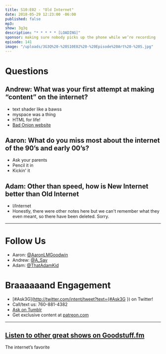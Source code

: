 ```yaml
---
title: S10:E02 - "Old Internet"
date: 2018-05-29 12:23:00 -06:00
published: false
mp3: 
show: 3g3q
description: "* * * * * [LOADING]"
sponsor: making sure nobody picks up the phone while we’re recording
episode: 141
image: "/uploads/3G3Q%20-%20S10E02%20-%20Episode%20Art%20-%20S.jpg"
---
```


# Questions 

## Andrew: What was your first attempt at making “content” on the internet?
- text shader like a bawss
- myspace was a thing
- HTML for life!
- [Bad Onion website](https://web.archive.org/web/20000817220915/http://badonion.8k.com/)

## Aaron: What do you miss most about the internet of the 90’s and early 00’s?
- Ask your parents
- Pencil it in
- Kickin' it

## Adam: Other than speed, how is New Internet better than Old Internet 
- I/Internet
- Honestly, there were other notes here but we can't remember what they even meant, so there have been deleted. Sorry.

***
# Follow Us
* Aaron: [@AaronLMGoodwin](http://twitter.com/aaronlmgoodwin)
* Andrew: [@A_Sav](http://twitter.com/a_sav)
* Adam: [@ThatAdamKid](http://twitter.com/thatadamkid)

# Braaaaaand Engagement
* [#Ask3G](http://twitter.com/intent/tweet?text={#Ask3G }) on Twitter!
* Call/text us: 760-881-4382
* [Ask on Tumblr](http://3g3q.co/ask)
* Get exclusive content at [patreon.com](http://www.patreon.com/3g3q)

***

## [Listen to other great shows on Goodstuff.fm](http://goodstuff.fm/)
The internet’s favorite 